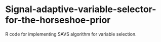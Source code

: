 # Signal-adaptive-variable-selector-for-the-horseshoe-prior
R code for implementing SAVS algorithm for variable selection.
